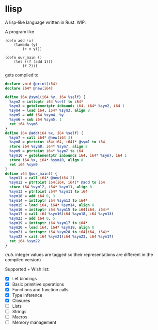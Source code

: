 # llisp

A lisp-like language written in Rust.  WIP.

A program like

```
(defn add (x)
    (lambda (y)
        (+ x y)))

(defn our_main ()
    (let ((f (add 1)))
        (f 2)))
```

gets compiled to

```llvm
declare void @print(i64)
declare i64* @new(i64)

define i64 @sym1(i64 %y, i64 %self) {
  %sym2 = inttoptr i64 %self to i64*
  %sym3 = getelementptr inbounds i64, i64* %sym2, i64 1
  %sym4 = load i64, i64* %sym3, align 8
  %sym5 = add i64 %sym4, %y
  %sym6 = sub i64 %sym5, 1
  ret i64 %sym6
}
define i64 @add(i64 %x, i64 %self) {
  %sym7 = call i64* @new(i64 3)
  %sym8 = ptrtoint i64(i64, i64)* @sym1 to i64
  store i64 %sym8, i64* %sym7, align 8
  %sym9 = ptrtoint i64* %sym7 to i64
  %sym10 = getelementptr inbounds i64, i64* %sym7, i64 1
  store i64 %x, i64* %sym10, align 8
  ret i64 %sym9
}
define i64 @our_main() {
  %sym11 = call i64* @new(i64 2)
  %sym12 = ptrtoint i64(i64, i64)* @add to i64
  store i64 %sym12, i64* %sym11, align 8
  %sym13 = ptrtoint i64* %sym11 to i64
  %sym18 = add i64 0, 3
  %sym14 = inttoptr i64 %sym13 to i64*
  %sym15 = load i64, i64* %sym14, align 8
  %sym16 = inttoptr i64 %sym15 to i64(i64, i64)*
  %sym17 = call i64 %sym16(i64 %sym18, i64 %sym13)
  %sym23 = add i64 0, 5
  %sym19 = inttoptr i64 %sym17 to i64*
  %sym20 = load i64, i64* %sym19, align 8
  %sym21 = inttoptr i64 %sym20 to i64(i64, i64)*
  %sym22 = call i64 %sym21(i64 %sym23, i64 %sym17)
  ret i64 %sym22
}
```
(_n.b._ integer values are tagged so their representations are different in the compiled version)

Supported + Wish list:

- [x] Let bindings
- [x] Basic primitive operations
- [x] Functions and function calls
- [x] Type inference
- [x] Closures
- [ ] Lists
- [ ] Strings
- [ ] Macros
- [ ] Memory management
